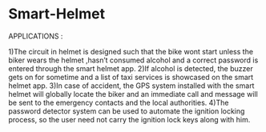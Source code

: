 # Smart-Helmet
APPLICATIONS :

1)The circuit in helmet is designed such that the bike wont start unless the biker wears the helmet ,hasn’t consumed alcohol and a correct password is entered through the smart helmet app.
2)If alcohol is detected, the buzzer gets on for sometime and a list of taxi services is showcased on the smart helmet app.
3)In case of accident, the GPS system installed with the smart helmet will globally locate the biker and an immediate call and message will be sent to the emergency contacts and the local authorities.
4)The password detector system can be used to automate the ignition locking process, so the user need not carry the ignition lock keys along with him.

